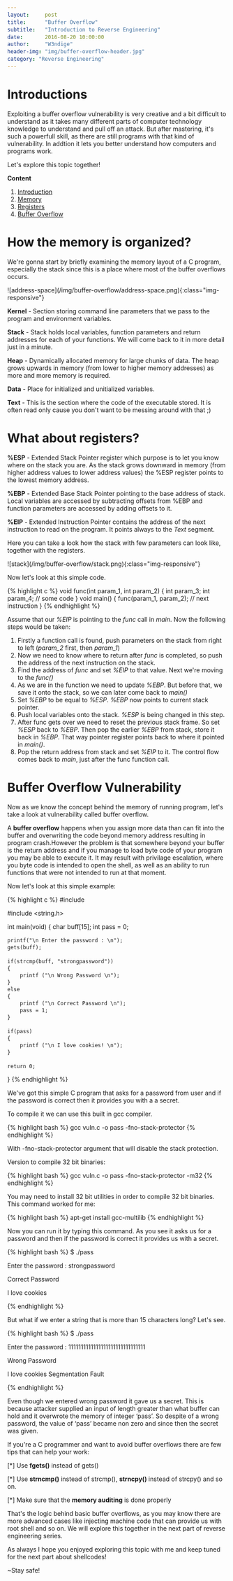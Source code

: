 ```yaml
---
layout:     post
title:      "Buffer Overflow"
subtitle:   "Introduction to Reverse Engineering"
date:       2016-08-20 10:00:00
author:     "W3ndige"
header-img: "img/buffer-overflow-header.jpg"
category: "Reverse Engineering"
---
```

<h1><a name="introduction">Introductions</a></h1>
<p>Exploiting a buffer overflow vulnerability is very creative and a bit difficult to understand as it takes many different parts of computer technology knowledge to understand and pull off an attack. But after mastering, it's such a powerfull skill, as there are still programs with that kind of vulnerability. In addtion it lets you better understand how computers and programs work.</p>
<p>Let's explore this topic together!</p>
<p><b>Content</b></p>
<ol>
<li><a href="#introduction">Introduction</a></li>
<li><a href="#memory">Memory</a></li>
<li><a href="#registers">Registers</a></li>
<li><a href="#buffer-overflow">Buffer Overflow</a></li>
</ol>


<h1><a name="memory">How the memory is organized?</a></h1>
<p>We're gonna start by briefly examining the memory layout of a C program, especially the stack since this is a place where most of the buffer overflows occurs. </p>
![address-space](/img/buffer-overflow/address-space.png){:class="img-responsive"}


<p><b>Kernel</b> - Section storing command line parameters that we pass to the program and environment variables. </p>
<p><b>Stack</b> - Stack holds local variables,  function parameters and return addresses for each of your functions. We will come back to it in more detail just in a minute. </p>
<p><b>Heap</b> - Dynamically allocated memory for large chunks of data. The heap grows upwards in memory (from lower to higher memory addresses) as more and more memory is required.</p>
<p><b>Data</b> - Place for initialized and unitialized variables.</p>
<p><b>Text</b> - This is the section where the code of the executable stored. It is often read only cause you don't want to be messing around with that ;)</p>


<h1><a name="registers">What about registers?</a></h1>
<p><b>%ESP</b> - Extended Stack Pointer register which purpose is to let you know where on the stack you are. As the stack grows downward in memory (from higher address values to lower address values) the %ESP register points to the lowest memory address.</p>
<p><b>%EBP</b> - Extended Base Stack Pointer pointing to the base address of stack. Local variables are accessed by subtracting offsets from %EBP and function parameters are accessed by adding offsets to it.</p>
<p><b>%EIP</b> - Extended Instruction Pointer contains the address of the next instruction to read on the program. It points always to the <i>Text</i> segment.</p>

<p>Here you can take a look how the stack with few parameters can look like, together with the registers. </p>
![stack](/img/buffer-overflow/stack.png){:class="img-responsive"}
<p>Now let's look at this simple code.</p>
{% highlight c %}
void func(int param_1, int param_2)
{
    int param_3;
    int param_4;
    // some code
}
void main()
{
    func(param_1, param_2);
    // next instruction
}
{% endhighlight %}

<p>Assume that our <i>%EIP</i> is pointing to the <i>func</i> call in <i>main</i>. Now the following steps would be taken: </p>
<ol>
<li>Firstly a function call is found, push parameters on the stack from right to left (<i>param_2</i> first, then <i>param_1</i>)</li>
<li>Now we need to know where to return after <i>func</i> is completed, so push the address of the next instruction on the stack.</li>
<li>Find the address of <i>func</i> and set <i>%EIP</i> to that value. Next we're moving to the <i>func()</i></li>
<li>As we are in the function we need to update <i>%EBP</i>. But before that, we save it onto the stack, so we can later come back to <i>main()</i> </li>
<li>Set <i>%EBP</i> to be equal to <i>%ESP</i>. <i>%EBP</i> now points to current stack pointer.</li>
<li>Push local variables onto the stack. <i>%ESP</i> is being changed in this step.</li>
<li>After func gets over we need to reset the previous stack frame. So set <i>%ESP</i> back to <i>%EBP</i>. Then pop the earlier <i>%EBP</i> from stack, store it back in <i>%EBP</i>. That way pointer register points back to where it pointed in <i>main()</i>.</li>
<li>Pop the return address from stack and set <i>%EIP</i> to it. The control flow comes back to <i>main</i>, just after the func function call.</li>

</ol>

<h1><a name="buffer-overflow">Buffer Overflow Vulnerability</a></h1>
<p>Now as we know the concept behind the memory of running program, let's take a look at vulnerability called buffer overflow. </p>
<p>A <b>buffer overflow</b> happens when you assign more data than can fit into the buffer and overwriting the code beyond memory address resulting in program crash.However the problem is that somewhere beyond your buffer is the return address and if you manage to load byte code of your program you may be able to execute it. It may result with privilage escalation, where you byte code is intended to open the shell, as well as an ability to run functions that were not intended to run at that moment.  </p>
<p>Now let's look at this simple example: </p>
{% highlight c %}
#include <stdio.h>

#include <string.h>


int main(void)
{
    char buff[15];
    int pass = 0;

    printf("\n Enter the password : \n");
    gets(buff);

    if(strcmp(buff, "strongpassword"))
    {
        printf ("\n Wrong Password \n");
    }
    else
    {
        printf ("\n Correct Password \n");
        pass = 1;
    }

    if(pass)
    {
        printf ("\n I love cookies! \n");
    }

    return 0;
}
{% endhighlight %}
<p>We've got this simple C program that asks for a password from user and if the password is correct then it provides you with a a secret.</p>

<p>To compile it we can use this built in gcc compiler. </p>
{% highlight bash %}
gcc vuln.c -o pass -fno-stack-protector
{% endhighlight %}
<p>With -fno-stack-protector argument that will disable the stack protection. </p>
<p>Version to compile 32 bit binaries: </p>
{% highlight bash %}
gcc vuln.c -o pass -fno-stack-protector -m32
{% endhighlight %}
<p>You may need to install 32 bit utilities in order to compile 32 bit binaries. This command worked for me:</p>
{% highlight bash %}
apt-get install gcc-multilib
{% endhighlight %}

<p>Now you can run it by typing this command. As you see it asks us for a password and then if the password is correct it provides us with a secret. </p>
{% highlight bash %}
$ ./pass

 Enter the password :
strongpassword

 Correct Password

 I love cookies

{% endhighlight %}


<p>But what if we enter a string that is more than 15 characters long? Let's see. </p>

{% highlight bash %}
$ ./pass

 Enter the password :
1111111111111111111111111111111

 Wrong Password

 I love cookies
Segmentation Fault

{% endhighlight %}
<p>Even though we entered wrong password it gave us a secret. This is because  attacker supplied an input of length greater than what buffer can hold and it overwrote the memory of integer ‘pass’. So despite of a wrong password, the value of ‘pass’ became non zero and since then the secret was given. </p>

<p>If you're a C programmer and want to avoid buffer overflows there are few tips that can help your work: </p>
<p>[*] Use <b>fgets()</b> instead of gets()</p>
<p>[*] Use <b>strncmp()</b> instead of strcmp(), <b>strncpy()</b> instead of strcpy() and so on.</p>
<p>[*] Make sure that the <b>memory auditing</b> is done properly</p>

<p>That's the logic behind basic buffer overflows, as you may know there are more advanced cases like injecting machine code that can provide us with root shell and so on. We will explore this together in the next part of reverse engineering series. </p>
<p>As always I hope you enjoyed exploring this topic with me and keep tuned for the next part about shellcodes!</p>
<p>~Stay safe!</p>
